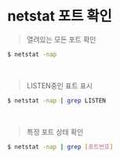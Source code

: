 # netstat 포트 확인

> 열려있는 모든 포트 확인

```bash
$ netstat -nap
```

<br>

> LISTEN중인 표트 표시

```bash
$ netstat -nap | grep LISTEN
```

<br>

> 특정 포트 상태 확인

```bash
$ netstat -nap | grep [포트번호]
```
